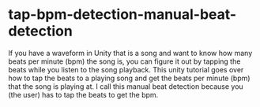 # tap-bpm-detection-manual-beat-detection
If you have a waveform in Unity that is a song and want to know how many beats per minute (bpm) the song is, you can figure it out by tapping the beats while you listen to the song playback. This unity tutorial goes over how to tap the beats to a playing song and get the beats per minute (bpm) that the song is playing at.  I call this manual beat detection because you (the user) has to tap the beats to get the bpm. 
